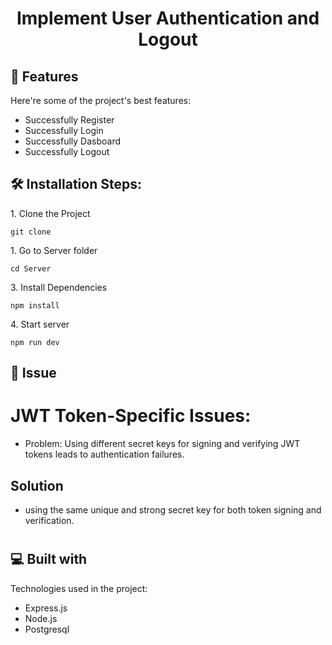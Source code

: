 <h1 align="center" id="title">Implement User Authentication and Logout</h1>


  
<h2>🧐 Features</h2>

Here're some of the project's best features:

*   Successfully Register
*   Successfully Login
*   Successfully Dasboard
*   Successfully Logout

<h2>🛠️ Installation Steps:</h2>

<p>1. Clone the Project</p>

```
git clone 
```


<p>1. Go to Server folder</p>

```
cd Server
```

<p>3. Install Dependencies</p>

```
npm install
```

<p>4. Start server</p>

```
npm run dev
```




<h2>🍰 Issue </h2>

# JWT Token-Specific Issues:
- Problem: Using different secret keys for signing and verifying JWT tokens leads to authentication failures.
## Solution
-  using the same unique and strong secret key for both token signing and verification.
# 





  
<h2>💻 Built with</h2>

Technologies used in the project:


*   Express.js  
*   Node.js
*   Postgresql
